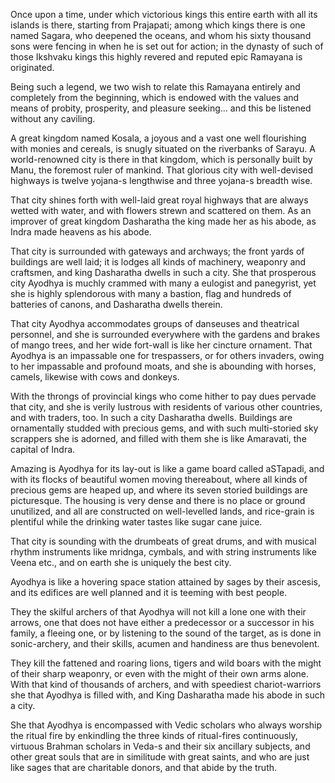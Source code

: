 Once upon a time, under which victorious kings this entire earth with all its islands is there, starting from Prajapati; among which kings there is one named Sagara, who deepened the oceans, and whom his sixty thousand sons were fencing in when he is set out for action; in the dynasty of such of those Ikshvaku kings this highly revered and reputed epic Ramayana is originated.

Being such a legend, we two wish to relate this Ramayana entirely and completely from the beginning, which is endowed with the values and means of probity, prosperity, and pleasure seeking... and this be listened without any caviling.

A great kingdom named Kosala, a joyous and a vast one well flourishing with monies and cereals, is snugly situated on the riverbanks of Sarayu. A world-renowned city is there in that kingdom, which is personally built by Manu, the foremost ruler of mankind. That glorious city with well-devised highways is twelve yojana-s lengthwise and three yojana-s breadth wise.

That city shines forth with well-laid great royal highways that are always wetted with water, and with flowers strewn and scattered on them. As an improver of great kingdom Dasharatha the king made her as his abode, as Indra made heavens as his abode.

That city is surrounded with gateways and archways; the front yards of buildings are well laid; it is lodges all kinds of machinery, weaponry and craftsmen, and king Dasharatha dwells in such a city. She that prosperous city Ayodhya is muchly crammed with many a eulogist and panegyrist, yet she is highly splendorous with many a bastion, flag and hundreds of batteries of canons, and Dasharatha dwells therein.

That city Ayodhya accommodates groups of danseuses and theatrical personnel, and she is surrounded everywhere with the gardens and brakes of mango trees, and her wide fort-wall is like her cincture ornament. That Ayodhya is an impassable one for trespassers, or for others invaders, owing to her impassable and profound moats, and she is abounding with horses, camels, likewise with cows and donkeys.

With the throngs of provincial kings who come hither to pay dues pervade that city, and she is verily lustrous with residents of various other countries, and with traders, too. In such a city Dasharatha dwells. Buildings are ornamentally studded with precious gems, and with such multi-storied sky scrappers she is adorned, and filled with them she is like Amaravati, the capital of Indra.

Amazing is Ayodhya for its lay-out is like a game board called aSTapadi, and with its flocks of beautiful women moving thereabout, where all kinds of precious gems are heaped up, and where its seven storied buildings are picturesque. The housing is very dense and there is no place or ground unutilized, and all are constructed on well-levelled lands, and rice-grain is plentiful while the drinking water tastes like sugar cane juice.

That city is sounding with the drumbeats of great drums, and with musical rhythm instruments like mridnga, cymbals, and with string instruments like Veena etc., and on earth she is uniquely the best city.

Ayodhya is like a hovering space station attained by sages by their ascesis, and its edifices are well planned and it is teeming with best people.

They the skilful archers of that Ayodhya will not kill a lone one with their arrows, one that does not have either a predecessor or a successor in his family, a fleeing one, or by listening to the sound of the target, as is done in sonic-archery, and their skills, acumen and handiness are thus benevolent.

They kill the fattened and roaring lions, tigers and wild boars with the might of their sharp weaponry, or even with the might of their own arms alone. With that kind of thousands of archers, and with speediest chariot-warriors she that Ayodhya is filled with, and King Dasharatha made his abode in such a city.

She that Ayodhya is encompassed with Vedic scholars who always worship the ritual fire by enkindling the three kinds of ritual-fires continuously, virtuous Brahman scholars in Veda-s and their six ancillary subjects, and other great souls that are in similitude with great saints, and who are just like sages that are charitable donors, and that abide by the truth.
